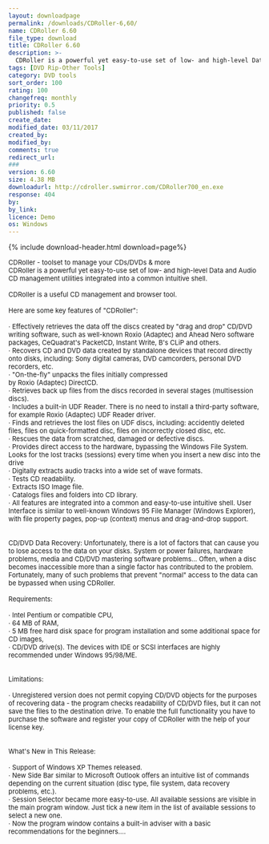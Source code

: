```yaml
---
layout: downloadpage
permalink: /downloads/CDRoller-6,60/
name: CDRoller 6.60
file_type: download
title: CDRoller 6.60
description: >-
  CDRoller is a powerful yet easy-to-use set of low- and high-level Data and Audio CD management utilities integrated into a common intuitive shell.
tags: [DVD Rip-Other Tools]
category: DVD tools
sort_order: 100
rating: 100
changefreq: monthly
priority: 0.5
published: false
create_date: 
modified_date: 03/11/2017
created_by: 
modified_by: 
comments: true
redirect_url: 
### 
version: 6.60
size: 4.38 MB
downloadurl: http://cdroller.swmirror.com/CDRoller700_en.exe
response: 404
by: 
by_link: 
licence: Demo
os: Windows
---
```


{% include download-header.html download=page%}

<p style="fix-download-text !important">
<p><font size="2">CDRoller - toolset to manage your CDs/DVDs &amp; more <br />
CDRoller is a powerful yet easy-to-use set of low- and high-level Data and Audio CD management utilities integrated into a common intuitive shell. <br />
<br />
CDRoller is a useful CD management and browser tool. <br />
<br />
Here are some key features of "CDRoller": <br />
<br />
· Effectively retrieves the data off the discs created by "drag and drop" CD/DVD writing software, such as well-known Roxio (Adaptec) and Ahead Nero software packages, CeQuadrat's PacketCD, Instant Write, B's CLiP and others. <br />
· Recovers CD and DVD data created by standalone devices that record directly onto disks, including: Sony digital cameras, DVD camcorders, personal DVD recorders, etc. <br />
· "On-the-fly" unpacks the files initially compressed <br />
by Roxio (Adaptec) DirectCD. <br />
· Retrieves back up files from the discs recorded in several stages (multisession discs). <br />
· Includes a built-in UDF Reader. There is no need to install a third-party software, for example Roxio (Adaptec) UDF Reader driver. <br />
· Finds and retrieves the lost files on UDF discs, including: accidently deleted files, files on quick-formatted disc, files on incorrectly closed disc, etc. <br />
· Rescues the data from scratched, damaged or defective discs. <br />
· Provides direct access to the hardware, bypassing the Windows File System. Looks for the lost tracks (sessions) every time when you insert a new disc into the drive <br />
· Digitally extracts audio tracks into a wide set of wave formats. <br />
· Tests CD readability. <br />
· Extracts ISO Image file. <br />
· Catalogs files and folders into CD library. <br />
· All features are integrated into a common and easy-to-use intuitive shell. User Interface is similar to well-known Windows 95 File Manager (Windows Explorer), with file property pages, pop-up (context) menus and drag-and-drop support. <br />
<br />
<br />
CD/DVD Data Recovery: Unfortunately, there is a lot of factors that can cause you to lose access to the data on your disks. System or power failures, hardware problems, media and CD/DVD mastering software problems... Often, when a disc becomes inaccessible more than a single factor has contributed to the problem. Fortunately, many of such problems that prevent "normal" access to the data can be bypassed when using CDRoller. <br />
<br />
Requirements: <br />
<br />
· Intel Pentium or compatible CPU, <br />
· 64 MB of RAM, <br />
· 5 MB free hard disk space for program installation and some additional space for CD images, <br />
· CD/DVD drive(s). The devices with IDE or SCSI interfaces are highly recommended under Windows 95/98/ME. <br />
<br />
<br />
Limitations: <br />
<br />
· Unregistered version does not permit copying CD/DVD objects for the purposes of recovering data - the program checks readability of CD/DVD files, but it can not save the files to the destination drive. To enable the full functionality you have to purchase the software and register your copy of CDRoller with the help of your license key. <br />
<br />
<br />
What's New in This Release: <br />
<br />
· Support of Windows XP Themes released. <br />
· New Side Bar similar to Microsoft Outlook offers an intuitive list of commands depending on the current situation (disc type, file system, data recovery problems, etc.). <br />
· Session Selector became more easy-to-use. All available sessions are visible in the main program window. Just tick a new item in the list of available sessions to select a new one. <br />
· Now the program window contains a built-in adviser with a basic recommendations for the beginners....</font></p></p>
